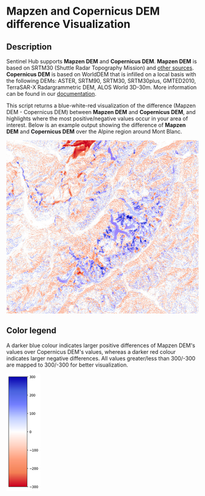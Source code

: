 # Mapzen and Copernicus DEM difference Visualization

## Description

Sentinel Hub supports **Mapzen DEM** and **Copernicus DEM**. **Mapzen DEM** is based on SRTM30 (Shuttle Radar Topography Mission) and [other sources](https://github.com/tilezen/joerd/blob/master/docs/data-sources.md). **Copernicus DEM** is based on WorldDEM that is infilled on a local basis with the following DEMs: ASTER, SRTM90, SRTM30, SRTM30plus, GMTED2010, TerraSAR-X Radargrammetric DEM, ALOS World 3D-30m. More information can be found in our [documentation](https://docs.sentinel-hub.com/api/latest/data/dem/).

This script returns a blue-white-red visualization of the difference (Mapzen DEM - Copernicus DEM) between **Mapzen DEM** and **Copernicus DEM**, and highlights where the most positive/negative values occur in your area of interest. Below is an example output showing the difference of **Mapzen DEM** and **Copernicus DEM** over the Alpine region around Mont Blanc.

![dem difference](fig/fig1.png)

## Color legend

A darker blue colour indicates larger positive differences of Mapzen DEM's values over Copernicus DEM's values, whereas a darker red colour indicates larger negative differences. All values greater/less than 300/-300 are mapped to 300/-300 for better visualization.

![dem difference legend](fig/fig2.png)